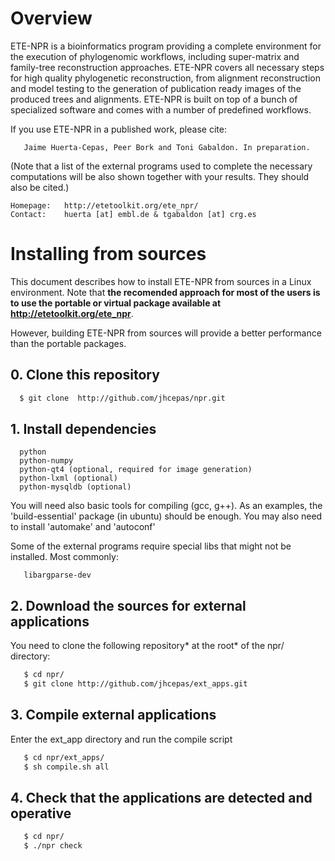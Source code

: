 # Overview 

ETE-NPR is a bioinformatics program providing a complete environment for the
execution of phylogenomic workflows, including super-matrix and family-tree
reconstruction approaches. ETE-NPR covers all necessary steps for high quality
phylogenetic reconstruction, from alignment reconstruction and model testing to
the generation of publication ready images of the produced trees and
alignments. ETE-NPR is built on top of a bunch of specialized software and comes
with a number of predefined workflows.
     
If you use ETE-NPR in a published work, please cite:
     
       Jaime Huerta-Cepas, Peer Bork and Toni Gabaldon. In preparation. 
     
(Note that a list of the external programs used to complete the necessary
computations will be also shown together with your results. They should also be
cited.)

    Homepage:   http://etetoolkit.org/ete_npr/ 
    Contact:    huerta [at] embl.de & tgabaldon [at] crg.es

# Installing from sources 

This document describes how to install ETE-NPR from sources in a Linux
environment. Note that **the recomended approach for most of the users is to use
the portable or virtual package available at http://etetoolkit.org/ete_npr**.

However, building ETE-NPR from sources will provide a better performance than
the portable packages.

## 0. Clone this repository
```sh
  $ git clone  http://github.com/jhcepas/npr.git   
```

## 1. Install dependencies
```
  python
  python-numpy
  python-qt4 (optional, required for image generation)
  python-lxml (optional)
  python-mysqldb (optional) 
```

You will need also basic tools for compiling (gcc, g++). As an examples, the
'build-essential' package (in ubuntu) should be enough. You may also need to
install 'automake' and 'autoconf'
  
Some of the external programs require special libs that might not be installed. Most commonly: 
```
   libargparse-dev
```

## 2. Download the sources for external applications

You need to clone the following repository* at the root* of the npr/ directory:
```sh
   $ cd npr/
   $ git clone http://github.com/jhcepas/ext_apps.git 
```

## 3. Compile external applications

Enter the ext_app directory and run the compile script
```sh
   $ cd npr/ext_apps/
   $ sh compile.sh all
```

## 4. Check that the applications are detected and operative
```sh
   $ cd npr/
   $ ./npr check
```


 